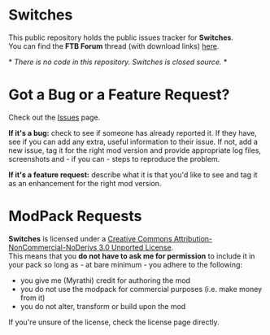 Switches
========

This public repository holds the public issues tracker for **Switches**.  
You can find the **FTB Forum** thread (with download links) [here](http://smarturl.it/Switches).

\* _There is no code in this repository. Switches is closed source._ \*

Got a Bug or a Feature Request?
===============================

Check out the [Issues](https://github.com/Myrathi/SwitchesEx/issues) page.

**If it's a bug:** check to see if someone has already reported it. If they have,
see if you can add any extra, useful information to their issue. If not, add
a new issue, tag it for the right mod version and provide appropriate log
files, screenshots and - if you can - steps to reproduce the problem.

**If it's a feature request:** describe what it is that you'd like to see and
tag it as an enhancement for the right mod version.

ModPack Requests
================

**Switches** is licensed under a [Creative Commons Attribution-NonCommercial-NoDerivs 3.0 Unported License](http://creativecommons.org/licenses/by-nc-nd/3.0/deed.en_GB).  
This means that you **do not have to ask me for permission** to include it in
your pack so long as - at bare minimum - you adhere to the following:
- you give me (Myrathi) credit for authoring the mod
- you do not use the modpack for commercial purposes (i.e. make money from it)
- you do not alter, transform or build upon the mod

If you're unsure of the license, check the license page directly.
